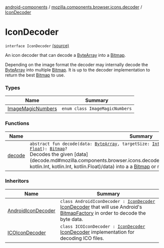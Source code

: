 [android-components](../../index.md) / [mozilla.components.browser.icons.decoder](../index.md) / [IconDecoder](./index.md)

# IconDecoder

`interface IconDecoder` [(source)](https://github.com/mozilla-mobile/android-components/blob/master/components/browser/icons/src/main/java/mozilla/components/browser/icons/decoder/IconDecoder.kt#L15)

An icon decoder that can decode a [ByteArray](https://kotlinlang.org/api/latest/jvm/stdlib/kotlin/-byte-array/index.html) into a [Bitmap](https://developer.android.com/reference/android/graphics/Bitmap.html).

Depending on the image format the decoder may internally decode the [ByteArray](https://kotlinlang.org/api/latest/jvm/stdlib/kotlin/-byte-array/index.html) into multiple [Bitmap](https://developer.android.com/reference/android/graphics/Bitmap.html). It is up to
the decoder implementation to return the best [Bitmap](https://developer.android.com/reference/android/graphics/Bitmap.html) to use.

### Types

| Name | Summary |
|---|---|
| [ImageMagicNumbers](-image-magic-numbers/index.md) | `enum class ImageMagicNumbers` |

### Functions

| Name | Summary |
|---|---|
| [decode](decode.md) | `abstract fun decode(data: `[`ByteArray`](https://kotlinlang.org/api/latest/jvm/stdlib/kotlin/-byte-array/index.html)`, targetSize: `[`Int`](https://kotlinlang.org/api/latest/jvm/stdlib/kotlin/-int/index.html)`, maxSize: `[`Int`](https://kotlinlang.org/api/latest/jvm/stdlib/kotlin/-int/index.html)`, maxScaleFactor: `[`Float`](https://kotlinlang.org/api/latest/jvm/stdlib/kotlin/-float/index.html)`): `[`Bitmap`](https://developer.android.com/reference/android/graphics/Bitmap.html)`?`<br>Decodes the given [data](decode.md#mozilla.components.browser.icons.decoder.IconDecoder$decode(kotlin.ByteArray, kotlin.Int, kotlin.Int, kotlin.Float)/data) into a a [Bitmap](https://developer.android.com/reference/android/graphics/Bitmap.html) or null. |

### Inheritors

| Name | Summary |
|---|---|
| [AndroidIconDecoder](../-android-icon-decoder/index.md) | `class AndroidIconDecoder : `[`IconDecoder`](./index.md)<br>[IconDecoder](./index.md) that will use Android's [BitmapFactory](https://developer.android.com/reference/android/graphics/BitmapFactory.html) in order to decode the byte data. |
| [ICOIconDecoder](../-i-c-o-icon-decoder/index.md) | `class ICOIconDecoder : `[`IconDecoder`](./index.md)<br>[IconDecoder](./index.md) implementation for decoding ICO files. |
